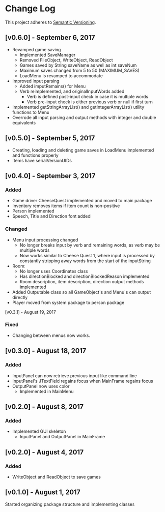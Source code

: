 Change Log
==========
This project adheres to [Semantic Versioning](http://semver.org/).


[v0.6.0] - September 6, 2017
---------------------------
- Revamped game saving
    - Implemented SaveManager
    - Removed FileObject, WriteObject, ReadObject
    - Games saved by String saveName as well as int saveNum
    - Maximum saves changed from 5 to 50 (MAXIMUM_SAVES)
    - LoadMenu is revamped to accommodate
- Improved input parsing
    - Added imputRemains() for Menu
    - Verb reimplemented, and originalInputWords added
        - Verb is defined post-input check in case it is multiple words
        - Verb pre-input check is either previous verb or null if first turn
- Implemented getStringArrayList() and getIntegerArrayList() utility functions to Menu
- Overrode all input parsing and output methods with integer and double equivalents


[v0.5.0] - September 5, 2017
---------------------------
- Creating, loading and deleting game saves in LoadMenu implemented and functions properly
- Items have serialVersionUIDs


[v0.4.0] - September 3, 2017
---------------------------
### Added
- Game driver CheeseQuest implemented and moved to main package
- Inventory removes items if item count is non-positive
- Person implemented
- Speech, Title and Direction font added
### Changed
- Menu input processing changed
    - No longer breaks input by verb and remaining words, as verb may be multiple words
    - Now works similar to Cheese Quest 1, where input is processed by constantly stripping away words from the start of the inputString
- Room:
    - No longer uses Coordinates class
    - Has directionBlocked and directionBlockedReason implemented
    - Room description, item description, direction output methods implemented
- Added Outputable class so all GameObject's and Menu's can output directly
- Player moved from system package to person package


[v0.3.1] - August 19, 2017
### Fixed
- Changing between menus now works.


[v0.3.0] - August 18, 2017
--------------------------
### Added
- InputPanel can now retrieve previous input like command line
- InputPanel's JTextField regains focus when MainFrame regains focus
- OutputPanel now uses color
    - Implemented in MainMenu


[v0.2.0] - August 8, 2017
-------------------------
### Added
- Implemented GUI skeleton
    - InputPanel and OutputPanel in MainFrame


[v0.2.0] - August 4, 2017
-------------------------
### Added
- WriteObject and ReadObject to save games


[v0.1.0] - August 1, 2017
-------------------------
Started organizing package structure and implementing classes
